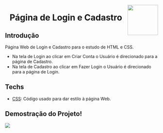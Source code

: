 <img width="100px" height="100px" align="right" src="https://user-images.githubusercontent.com/98564118/156264746-1a4c137e-617f-45df-895f-2dd1a8ce1e28.png">  <h1 align="center"> Página de Login e Cadastro </h1>
## Introdução
Página Web de Login e Cadastro para o estudo de HTML e CSS.
* Na tela de Login ao clicar em Criar Conta o Usuário é direcionado para a página de Cadastro.
* Na tela de Cadastro ao clicar em Fazer Login o Usuário é direcionado para a página de Login.


## Techs
* [CSS](https://developer.mozilla.org/pt-BR/docs/Web/CSS/): Código usado para dar estilo à página Web.


## Demostração do Projeto!
<img src="https://user-images.githubusercontent.com/98564118/156266179-753f0ec9-ea5e-4215-b5d0-255a86b70601.gif">
